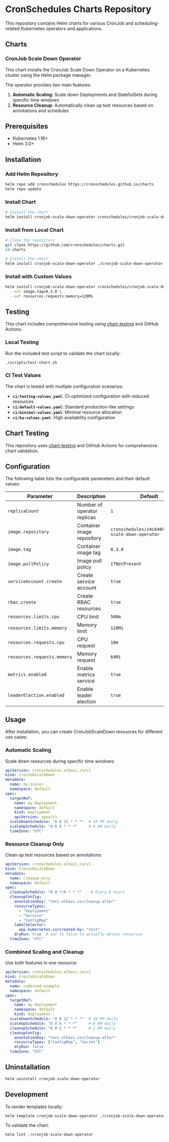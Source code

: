 # CronSchedules Charts Repository

This repository contains Helm charts for various CronJob and scheduling-related Kubernetes operators and applications.

## Charts

### CronJob Scale Down Operator

This chart installs the CronJob Scale Down Operator on a Kubernetes cluster using the Helm package manager.

The operator provides two main features:
1. **Automatic Scaling**: Scale down Deployments and StatefulSets during specific time windows
2. **Resource Cleanup**: Automatically clean up test resources based on annotations and schedules

## Prerequisites

- Kubernetes 1.16+
- Helm 3.0+

## Installation

### Add Helm Repository

```bash
helm repo add cronschedules https://cronschedules.github.io/charts
helm repo update
```

### Install Chart

```bash
# Install the chart
helm install cronjob-scale-down-operator cronschedules/cronjob-scale-down-operator
```

### Install from Local Chart

```bash
# Clone the repository
git clone https://github.com/cronschedules/charts.git
cd charts

# Install the chart
helm install cronjob-scale-down-operator ./cronjob-scale-down-operator
```

### Install with Custom Values

```bash
helm install cronjob-scale-down-operator cronschedules/cronjob-scale-down-operator \
  --set image.tag=0.3.0 \
  --set resources.requests.memory=128Mi
```

## Testing

This chart includes comprehensive testing using [chart-testing](https://github.com/helm/chart-testing) and GitHub Actions.

### Local Testing

Run the included test script to validate the chart locally:

```bash
./scripts/test-chart.sh
```

### CI Test Values

The chart is tested with multiple configuration scenarios:
- **`ci/testing-values.yaml`**: CI-optimized configuration with reduced resources
- **`ci/default-values.yaml`**: Standard production-like settings
- **`ci/minimal-values.yaml`**: Minimal resource allocation
- **`ci/ha-values.yaml`**: High availability configuration

## Chart Testing

This repository uses [chart-testing](https://github.com/helm/chart-testing) and GitHub Actions for comprehensive chart validation.

## Configuration

The following table lists the configurable parameters and their default values:

| Parameter | Description | Default |
|-----------|-------------|---------|
| `replicaCount` | Number of operator replicas | `1` |
| `image.repository` | Container image repository | `cronschedules/z4ck404/cronjob-scale-down-operator` |
| `image.tag` | Container image tag | `0.3.0` |
| `image.pullPolicy` | Image pull policy | `IfNotPresent` |
| `serviceAccount.create` | Create service account | `true` |
| `rbac.create` | Create RBAC resources | `true` |
| `resources.limits.cpu` | CPU limit | `500m` |
| `resources.limits.memory` | Memory limit | `128Mi` |
| `resources.requests.cpu` | CPU request | `10m` |
| `resources.requests.memory` | Memory request | `64Mi` |
| `metrics.enabled` | Enable metrics service | `true` |
| `leaderElection.enabled` | Enable leader election | `true` |

## Usage

After installation, you can create CronJobScaleDown resources for different use cases:

### Automatic Scaling

Scale down resources during specific time windows:

```yaml
apiVersion: cronschedules.elbazi.co/v1
kind: CronJobScaleDown
metadata:
  name: my-scaler
  namespace: default
spec:
  targetRef:
    name: my-deployment
    namespace: default
    kind: Deployment
    apiVersion: apps/v1
  scaleDownSchedule: "0 0 22 * * *"  # 10 PM daily
  scaleUpSchedule: "0 0 6 * * *"     # 6 AM daily
  timeZone: "UTC"
```

### Resource Cleanup Only

Clean up test resources based on annotations:

```yaml
apiVersion: cronschedules.elbazi.co/v1
kind: CronJobScaleDown
metadata:
  name: cleanup-only
  namespace: default
spec:
  cleanupSchedule: "0 0 */6 * * *"    # Every 6 hours
  cleanupConfig:
    annotationKey: "test.elbazi.co/cleanup-after"
    resourceTypes:
      - "Deployment"
      - "Service"
      - "ConfigMap"
    labelSelector:
      app.kubernetes.io/created-by: "test"
    dryRun: true  # Set to false to actually delete resources
  timeZone: "UTC"
```

### Combined Scaling and Cleanup

Use both features in one resource:

```yaml
apiVersion: cronschedules.elbazi.co/v1
kind: CronJobScaleDown
metadata:
  name: combined-example
  namespace: default
spec:
  targetRef:
    name: my-deployment
    namespace: default
    kind: Deployment
  scaleDownSchedule: "0 0 22 * * *"  # 10 PM daily
  scaleUpSchedule: "0 0 6 * * *"     # 6 AM daily
  cleanupSchedule: "0 0 2 * * *"     # 2 AM daily
  cleanupConfig:
    annotationKey: "test.elbazi.co/cleanup-after"
    resourceTypes: ["ConfigMap", "Secret"]
    dryRun: false
  timeZone: "UTC"
```

## Uninstallation

```bash
helm uninstall cronjob-scale-down-operator
```

## Development

To render templates locally:

```bash
helm template cronjob-scale-down-operator ./cronjob-scale-down-operator
```

To validate the chart:

```bash
helm lint ./cronjob-scale-down-operator
```
